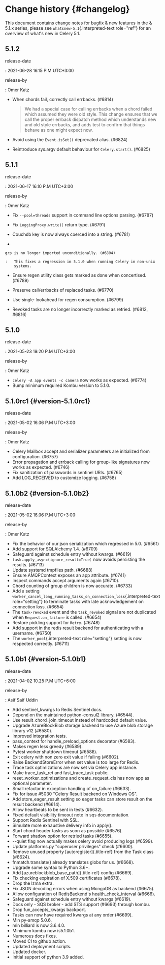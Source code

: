 # Change history {#changelog}

This document contains change notes for bugfix & new features in the &
5.1.x series, please see `whatsnew-5.1`{.interpreted-text role="ref"}
for an overview of what\'s new in Celery 5.1.

## 5.1.2

release-date

:   2021-06-28 16.15 P.M UTC+3:00

release-by

:   Omer Katz

-   When chords fail, correctly call errbacks. (#6814)

    > We had a special case for calling errbacks when a chord failed
    > which assumed they were old style. This change ensures that we
    > call the proper errback dispatch method which understands new and
    > old style errbacks, and adds test to confirm that things behave as
    > one might expect now.

-   Avoid using the `Event.isSet()` deprecated alias. (#6824)

-   Reintroduce sys.argv default behaviour for `Celery.start()`. (#6825)

## 5.1.1

release-date

:   2021-06-17 16.10 P.M UTC+3:00

release-by

:   Omer Katz

-   Fix `--pool=threads` support in command line options parsing.
    (#6787)

-   Fix `LoggingProxy.write()` return type. (#6791)

-   Couchdb key is now always coerced into a string. (#6781)

-   

    grp is no longer imported unconditionally. (#6804)

    :   This fixes a regression in 5.1.0 when running Celery in non-unix
        systems.

-   Ensure regen utility class gets marked as done when concertised.
    (#6789)

-   Preserve call/errbacks of replaced tasks. (#6770)

-   Use single-lookahead for regen consumption. (#6799)

-   Revoked tasks are no longer incorrectly marked as retried. (#6812,
    #6816)

## 5.1.0

release-date

:   2021-05-23 19.20 P.M UTC+3:00

release-by

:   Omer Katz

-   `celery -A app events -c camera` now works as expected. (#6774)
-   Bump minimum required Kombu version to 5.1.0.

## 5.1.0rc1 {#version-5.1.0rc1}

release-date

:   2021-05-02 16.06 P.M UTC+3:00

release-by

:   Omer Katz

-   Celery Mailbox accept and serializer parameters are initialized from
    configuration. (#6757)
-   Error propagation and errback calling for group-like signatures now
    works as expected. (#6746)
-   Fix sanitization of passwords in sentinel URIs. (#6765)
-   Add LOG_RECEIVED to customize logging. (#6758)

## 5.1.0b2 {#version-5.1.0b2}

release-date

:   2021-05-02 16.06 P.M UTC+3:00

release-by

:   Omer Katz

-   Fix the behavior of our json serialization which regressed in 5.0.
    (#6561)
-   Add support for SQLAlchemy 1.4. (#6709)
-   Safeguard against schedule entry without kwargs. (#6619)
-   `task.apply_async(ignore_result=True)` now avoids persisting the
    results. (#6713)
-   Update systemd tmpfiles path. (#6688)
-   Ensure AMQPContext exposes an app attribute. (#6741)
-   Inspect commands accept arguments again (#6710).
-   Chord counting of group children is now accurate. (#6733)
-   Add a setting
    `worker_cancel_long_running_tasks_on_connection_loss`{.interpreted-text
    role="setting"} to terminate tasks with late acknowledgement on
    connection loss. (#6654)
-   The `task-revoked` event and the `task_revoked` signal are not
    duplicated when `Request.on_failure` is called. (#6654)
-   Restore pickling support for `Retry`. (#6748)
-   Add support in the redis result backend for authenticating with a
    username. (#6750)
-   The `worker_pool`{.interpreted-text role="setting"} setting is now
    respected correctly. (#6711)

## 5.1.0b1 {#version-5.1.0b1}

release-date

:   2021-04-02 10.25 P.M UTC+6:00

release-by

:   Asif Saif Uddin

-   Add sentinel_kwargs to Redis Sentinel docs.
-   Depend on the maintained python-consul2 library. (#6544).
-   Use result_chord_join_timeout instead of hardcoded default value.
-   Upgrade AzureBlockBlob storage backend to use Azure blob storage
    library v12 (#6580).
-   Improved integration tests.
-   pass_context for handle_preload_options decorator (#6583).
-   Makes regen less greedy (#6589).
-   Pytest worker shutdown timeout (#6588).
-   Exit celery with non zero exit value if failing (#6602).
-   Raise BackendStoreError when set value is too large for Redis.
-   Trace task optimizations are now set via Celery app instance.
-   Make trace_task_ret and fast_trace_task public.
-   reset_worker_optimizations and create_request_cls has now app as
    optional parameter.
-   Small refactor in exception handling of on_failure (#6633).
-   Fix for issue #5030 \"Celery Result backend on Windows OS\".
-   Add store_eager_result setting so eager tasks can store result on
    the result backend (#6614).
-   Allow heartbeats to be sent in tests (#6632).
-   Fixed default visibility timeout note in sqs documentation.
-   Support Redis Sentinel with SSL.
-   Simulate more exhaustive delivery info in apply().
-   Start chord header tasks as soon as possible (#6576).
-   Forward shadow option for retried tasks (#6655).
-   \--quiet flag now actually makes celery avoid producing logs
    (#6599).
-   Update platforms.py \"superuser privileges\" check (#6600).
-   Remove unused property [autoregister]{.title-ref} from the Task
    class (#6624).
-   fnmatch.translate() already translates globs for us. (#6668).
-   Upgrade some syntax to Python 3.6+.
-   Add [azureblockblob_base_path]{.title-ref} config (#6669).
-   Fix checking expiration of X.509 certificates (#6678).
-   Drop the lzma extra.
-   Fix JSON decoding errors when using MongoDB as backend (#6675).
-   Allow configuration of RedisBackend\'s health_check_interval
    (#6666).
-   Safeguard against schedule entry without kwargs (#6619).
-   Docs only - SQS broker - add STS support (#6693) through kombu.
-   Drop fun_accepts_kwargs backport.
-   Tasks can now have required kwargs at any order (#6699).
-   Min py-amqp 5.0.6.
-   min billiard is now 3.6.4.0.
-   Minimum kombu now is5.1.0b1.
-   Numerous docs fixes.
-   Moved CI to github action.
-   Updated deployment scripts.
-   Updated docker.
-   Initial support of python 3.9 added.
